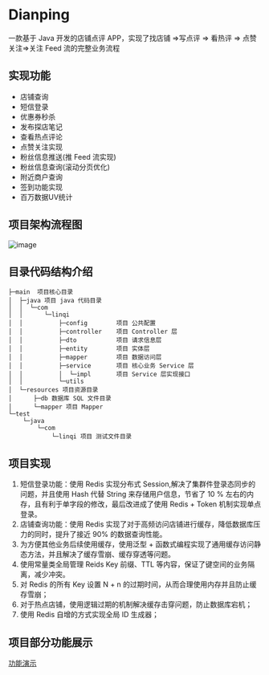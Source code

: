 # Dianping
一款基于 Java 开发的店铺点评 APP，实现了找店铺 =>写点评 => 看热评 => 点赞关注=>关注 Feed 流的完整业务流程

## 实现功能
<ul>
    <li>店铺查询</li>
    <li>短信登录</li>
    <li>优惠券秒杀</li>
    <li>发布探店笔记</li>
    <li>查看热点评论</li>
    <li>点赞关注实现</li>
    <li>粉丝信息推送(推 Feed 流实现)</li>
    <li>粉丝信息查询(滚动分页优化)</li>
    <li>附近商户查询</li>
    <li>签到功能实现</li>
    <li>百万数据UV统计</li>
</ul>

## 项目架构流程图
![image](https://github.com/DIDA-lJ/dianping/assets/97254796/555f583c-5eed-4b4c-8d24-a663cda173f6)

## 目录代码结构介绍

```
├─main  项目核心目录
│  ├─java 项目 java 代码目录
│  │  └─com
│  │      └─linqi
│  │          ├─config        项目 公共配置 
│  │          ├─controller    项目 Controller 层
│  │          ├─dto           项目 请求信息层
│  │          ├─entity        项目 实体层
│  │          ├─mapper        项目 数据访问层
│  │          ├─service       项目 核心业务 Service 层
│  │          │  └─impl       项目 Service 层实现接口
│  │          └─utils
│  └─resources 项目资源目录
│      ├─db 数据库 SQL 文件目录
│      └─mapper 项目 Mapper
└─test
    └─java
        └─com
            └─linqi 项目 测试文件目录
```


## 项目实现
1. 短信登录功能：使用 Redis 实现分布式 Session,解决了集群件登录态同步的问题，并且使用 Hash 代替 String 来存储用户信息，节省了 10 % 左右的内存，且有利于单字段的修改，最后改进成了使用 Redis + Token 机制实现单点登录。
2. 店铺查询功能：使用 Redis 实现了对于高频访问店铺进行缓存，降低数据库压力的同时，提升了接近 90% 的数据查询性能。
3. 为方便其他业务后续使用缓存，使用泛型 + 函数式编程实现了通用缓存访问静态方法，并且解决了缓存雪崩、缓存穿透等问题。
4. 使用常量类全局管理 Reids Key 前缀、TTL 等内容，保证了键空间的业务隔离，减少冲突。
5. 对 Redis 的所有 Key 设置 N + n 的过期时间，从而合理使用内存并且防止缓存雪崩；
6. 对于热点店铺，使用逻辑过期的机制解决缓存击穿问题，防止数据库宕机；
7. 使用 Redis 自增的方式实现全局 ID 生成器；
   
## 项目部分功能展示
<a href="https://github.com/DIDA-lJ/Dianping/blob/main/Presentation.md">功能演示</a>


